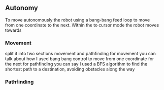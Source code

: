 ## Autonomy 

To move autonomously the robot using a bang-bang feed loop to move from one coordinate to the next. Within the to cursor mode the robot moves towards 

### Movement
split it into two sections
movement and pathfinding
for movement you can talk about how I used bang bang control to move from one coordinate for the next
for pathfinding you can say I used a BFS algorithm to find the shortest path to a destination, avoiding obstacles along the way

### Pathfinding

